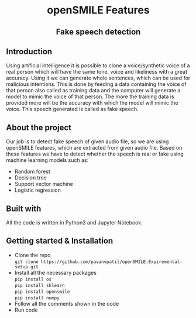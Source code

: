 <div align="center"><h1>openSMILE Features</h1></div>
<div align="center"><h2>Fake speech detection</h2></div>

## Introduction
Using artificial intelligence it is possible to clone a voice/synthetic voice of a real person which will have the same tone, voice and likeliness with a great accuracy. Using it we can generate whole sentences, which can be used for malicious intentions. This is done by feeding a data containing the voice of that person also called as training data and the computer will generate a model to mimic the voice of that person. The more the training data is provided more will be the accuracy with which the model will mimic the voice. This speech generated is called as fake speech.

## About the project
Our job is to detect fake speech of given audio file, so we are using openSMILE features, which are extracted from given audio file. Based on these features we have to detect whether the speech is real or fake using machine learning models such as:
* Random forest
* Decision tree
* Support vector machine
* Logistic regression


## Built with
All the code is written in Python3 and Jupyter Notebook.

## Getting started & Installation
* Clone the repo <br> `git clone https://github.com/pavanvpatil/openSMILE-Expiremental-setup.git`
* Install all the necessary packages <br> `pip install os` <br>
`pip install sklearn` <br>
`pip install opensmile` <br>
`pip install numpy`
* Follow all the comments shown in the code
* Run code
